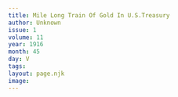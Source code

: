 ```yaml
---
title: Mile Long Train Of Gold In U.S.Treasury
author: Unknown
issue: 1
volume: 11
year: 1916
month: 45
day: V
tags:
layout: page.njk
image:
---
```



